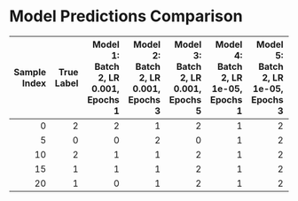# Model Predictions Comparison

|   Sample Index |   True Label |   Model 1: Batch 2, LR 0.001, Epochs 1 |   Model 2: Batch 2, LR 0.001, Epochs 3 |   Model 3: Batch 2, LR 0.001, Epochs 5 |   Model 4: Batch 2, LR 1e-05, Epochs 1 |   Model 5: Batch 2, LR 1e-05, Epochs 3 |   Model 6: Batch 2, LR 1e-05, Epochs 5 |   Model 7: Batch 4, LR 0.001, Epochs 1 |   Model 8: Batch 4, LR 0.001, Epochs 3 |   Model 9: Batch 4, LR 0.001, Epochs 5 |   Model 10: Batch 4, LR 1e-05, Epochs 1 |   Model 11: Batch 4, LR 1e-05, Epochs 3 |   Model 12: Batch 4, LR 1e-05, Epochs 5 |
|---------------:|-------------:|---------------------------------------:|---------------------------------------:|---------------------------------------:|---------------------------------------:|---------------------------------------:|---------------------------------------:|---------------------------------------:|---------------------------------------:|---------------------------------------:|----------------------------------------:|----------------------------------------:|----------------------------------------:|
|              0 |            2 |                                      2 |                                      1 |                                      2 |                                      1 |                                      2 |                                      0 |                                      0 |                                      2 |                                      0 |                                       2 |                                       0 |                                       2 |
|              5 |            0 |                                      0 |                                      2 |                                      0 |                                      1 |                                      2 |                                      2 |                                      0 |                                      2 |                                      0 |                                       2 |                                       2 |                                       2 |
|             10 |            2 |                                      1 |                                      1 |                                      2 |                                      1 |                                      2 |                                      0 |                                      0 |                                      2 |                                      0 |                                       2 |                                       0 |                                       2 |
|             15 |            1 |                                      1 |                                      1 |                                      2 |                                      1 |                                      2 |                                      0 |                                      0 |                                      2 |                                      0 |                                       2 |                                       0 |                                       2 |
|             20 |            1 |                                      0 |                                      1 |                                      2 |                                      1 |                                      2 |                                      2 |                                      0 |                                      2 |                                      0 |                                       2 |                                       0 |                                       2 |

